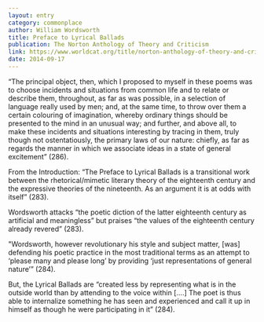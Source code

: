 ```yaml
---
layout: entry
category: commonplace
author: William Wordsworth
title: Preface to Lyrical Ballads
publication: The Norton Anthology of Theory and Criticism
link: https://www.worldcat.org/title/norton-anthology-of-theory-and-criticism/oclc/45023141
date: 2014-09-17
---
```


“The principal object, then, which I proposed to myself in these poems was to choose incidents and situations from common life and to relate or describe them, throughout, as far as was possible, in a selection of language really used by men; and, at the same time, to throw over them a certain colouring of imagination, whereby ordinary things should be presented to the mind in an unusual way; and further, and above all, to make these incidents and situations interesting by tracing in them, truly though not ostentatiously, the primary laws of our nature: chiefly, as far as regards the manner in which we associate ideas in a state of general excitement” (286). 

From the Introduction: “The Preface to Lyrical Ballads is a transitional work between the rhetorical/mimetic literary theory of the eighteenth century and the expressive theories of the nineteenth. As an argument it is at odds with itself” (283).

Wordsworth attacks “the poetic diction of the latter eighteenth century as artificial and meaningless” but praises “the values of the eighteenth century already revered” (283).

"Wordsworth, however revolutionary his style and subject matter, [was] defending his poetic practice in the most traditional terms as an attempt to ‘please many and please long’ by providing ‘just representations of general nature’” (284).

But, the Lyrical Ballads are “created less by representing what is in the outside world than by attending to the voice within [….] The poet is thus able to internalize something he has seen and experienced and call it up in himself as though he were participating in it” (284).
